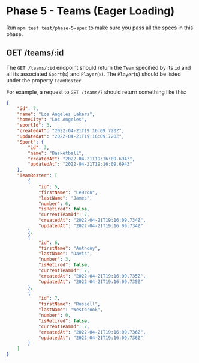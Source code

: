 # Phase 5 - Teams (Eager Loading)

Run `npm test test/phase-5-spec` to make sure you pass all the specs in this
phase.

## GET /teams/:id

The `GET /teams/:id` endpoint should return the `Team` specified by its
`id` and all its associated `Sport`(s) and `Player`(s). The `Player`(s) should be listed under the property `TeamRoster`.

For example, a request to `GET /teams/7` should return something like this:

```json
{
    "id": 7,
    "name": "Los Angeles Lakers",
    "homeCity": "Los Angeles",
    "sportId": 3,
    "createdAt": "2022-04-21T19:16:09.720Z",
    "updatedAt": "2022-04-21T19:16:09.720Z",
    "Sport": {
        "id": 3,
        "name": "Basketball",
        "createdAt": "2022-04-21T19:16:09.694Z",
        "updatedAt": "2022-04-21T19:16:09.694Z"
    },
    "TeamRoster": [
        {
            "id": 5,
            "firstName": "LeBron",
            "lastName": "James",
            "number": 6,
            "isRetired": false,
            "currentTeamId": 7,
            "createdAt": "2022-04-21T19:16:09.734Z",
            "updatedAt": "2022-04-21T19:16:09.734Z"
        },
        {
            "id": 6,
            "firstName": "Anthony",
            "lastName": "Davis",
            "number": 3,
            "isRetired": false,
            "currentTeamId": 7,
            "createdAt": "2022-04-21T19:16:09.735Z",
            "updatedAt": "2022-04-21T19:16:09.735Z"
        },
        {
            "id": 7,
            "firstName": "Russell",
            "lastName": "Westbrook",
            "number": 0,
            "isRetired": false,
            "currentTeamId": 7,
            "createdAt": "2022-04-21T19:16:09.736Z",
            "updatedAt": "2022-04-21T19:16:09.736Z"
        }
    ]
}
```
